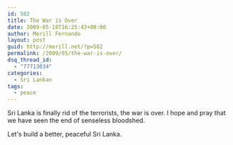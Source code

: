 ```yaml
---
id: 582
title: The War is Over
date: 2009-05-18T16:25:43+00:00
author: Merill Fernando
layout: post
guid: http://merill.net/?p=582
permalink: /2009/05/the-war-is-over/
dsq_thread_id:
  - "77713034"
categories:
  - Sri Lankan
tags:
  - peace
---
```

Sri Lanka is finally rid of the terrorists, the war is over. I hope and pray that we have seen the end of senseless bloodshed.

Let's build a better, peaceful Sri Lanka.